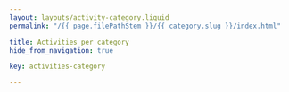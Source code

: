 ```yaml
---
layout: layouts/activity-category.liquid
permalink: "/{{ page.filePathStem }}/{{ category.slug }}/index.html"

title: Activities per category
hide_from_navigation: true

key: activities-category

---
```




